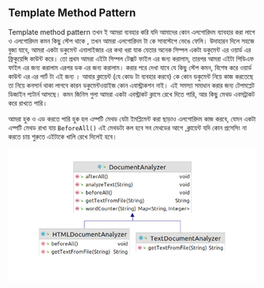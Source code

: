 ## Template Method Pattern

Template method pattern তখন ই আমরা ব্যবহার করি যদি আমাদের কোন এলগোরিদম 
ব্যাবহার করা লাগে ও এলগোরিদম কমন কিছু স্টেপ থাকে , তখন আমরা এলগোরিদম টা কে 
সাবস্টেপে ভেঙে ফেলি। উদাহারন দিলে সহজে বুজা যাবে, আমরা একটা
ডকুমেন্ট এনালাইজার এর কথা ধরা যাক যেতার  অনেক সিম্পল একটা ডকুমেন্ট এর ওয়ার্ড এর ফ্রিকুয়েন্সি
কাউন্ট করে। তো প্রথম আমরা এইটা সিম্পল টেক্সট ফাইল এর জন্য করালাম, তারপর আমরা এইটা পিডিএফ
ফাইল এর জন্য করালাম এরপর ডক এর জন্য করালাম। করার পরে দেখা যাবে যে কিছু স্টেপ কমন,
বিশেষ করে ওয়ার্ড কাউন্ট এর এর পার্ট টা এই জন্য । আবার ক্লায়েন্ট (যে কোড টা ব্যবহার করবে) 
কে কোন ডকুমেন্ট নিয়ে কাজ করতেছে তা নিয়ে কনসার্ন থাকা লাগবে কারন ডকুমেন্টওয়াইজ কোন
এবাস্ট্রাকশন নাই। এই সমস্যা সমাধান করার জন্য টেপমপ্লেট ডিজাইন প্যটার্ন আসছে। কমন জিনিস গুলা আমরা
একটা এবস্ট্রাকট ক্লাসে রেখে দিতে পারি, আর কিছু মেথড এবসট্রাকট করে রাখতে পারি। 

আমরা হুক ও এড করতে পারি হুক হল এম্পটি মেথড যেটা ইমপ্লিমেন্ট করা ছাড়াও এলগোরিদম কাজ করবে, যেমন একটা
এম্পটি মেথড রাখা যায় `BeforeAll()` এই মেথডটা কল হবে সব মেথডের আগে ,ক্লায়েন্ট যদি কোন প্রসেসিং না 
করতে চায় শুরুতে এইটাকে খালি রেখে দিলেই হবে। 


<img src="diagram.png"/>
